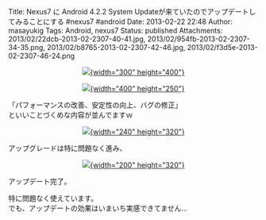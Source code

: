 Title: Nexus7 に Android 4.2.2 System Updateが来ていたのでアップデートしてみることにする #nexus7 #android
Date: 2013-02-22 22:48
Author: masayukig
Tags: Android, nexus7
Status: published
Attachments: 2013/02/22dcb-2013-02-2307-40-41.jpg, 2013/02/954fb-2013-02-2307-34-35.png, 2013/02/b8765-2013-02-2307-42-46.jpg, 2013/02/f3d5e-2013-02-2307-46-24.png

<div class="separator" style="clear:both;text-align:center;">

[![](https://masayukig.files.wordpress.com/2013/02/22dcb-2013-02-2307-40-41.jpg?w=225){width="300"
height="400"}](https://masayukig.files.wordpress.com/2013/02/22dcb-2013-02-2307-40-41.jpg)

</div>

<div class="separator" style="clear:both;text-align:center;">

</div>

<div class="separator" style="clear:both;text-align:center;">

[![](https://masayukig.files.wordpress.com/2013/02/954fb-2013-02-2307-34-35.png?w=300){width="400"
height="250"}](https://masayukig.files.wordpress.com/2013/02/954fb-2013-02-2307-34-35.png)

</div>

「パフォーマンスの改善、安定性の向上、バグの修正」  
といいことづくめな内容が並んでますｗ

<div class="separator" style="clear:both;text-align:center;">

[![](https://masayukig.files.wordpress.com/2013/02/b8765-2013-02-2307-42-46.jpg?w=225){width="240"
height="320"}](https://masayukig.files.wordpress.com/2013/02/b8765-2013-02-2307-42-46.jpg)

</div>

<div class="separator" style="clear:both;text-align:left;">

アップグレードは特に問題なく進み、

</div>

<div class="separator" style="clear:both;text-align:center;">

[![](https://masayukig.files.wordpress.com/2013/02/f3d5e-2013-02-2307-46-24.png?w=188){width="200"
height="320"}](https://masayukig.files.wordpress.com/2013/02/f3d5e-2013-02-2307-46-24.png)

</div>

アップデート完了。

特に問題なく使えています。  
でも、アップデートの効果はいまいち実感できてません...
